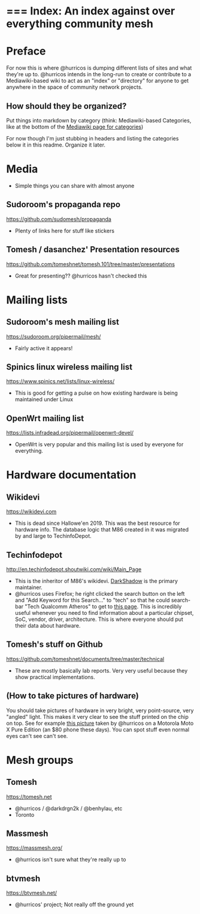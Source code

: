 ===
Index: An index against over everything community mesh
===

# Preface
For now this is where @hurricos is dumping different lists of sites
and what they're up to. @hurricos intends in the long-run to create or
contribute to a Mediawiki-based wiki to act as an "index" or
"directory" for anyone to get anywhere in the space of community
network projects.

## How should they be organized?
Put things into markdown by category (think: Mediawiki-based
Categories, like at the bottom of the [Mediawiki page for
categories](https://www.mediawiki.org/wiki/Help:Categories))

For now though I'm just stubbing in headers and listing the categories
below it in this readme. Organize it later.

# Media
- Simple things you can share with almost anyone

## Sudoroom's propaganda repo
https://github.com/sudomesh/propaganda
- Plenty of links here for stuff like stickers

## Tomesh / dasanchez' Presentation resources 
https://github.com/tomeshnet/tomesh.101/tree/master/presentations
- Great for presenting?? @hurricos hasn't checked this

# Mailing lists

## Sudoroom's mesh mailing list
https://sudoroom.org/pipermail/mesh/
- Fairly active it appears!

## Spinics linux wireless mailing list
https://www.spinics.net/lists/linux-wireless/
- This is good for getting a pulse on how existing hardware is being
  maintained under Linux
  
## OpenWrt mailing list
https://lists.infradead.org/pipermail/openwrt-devel/
- OpenWrt is very popular and this mailing list is used by everyone
  for everything. 
  
# Hardware documentation

## Wikidevi
https://wikidevi.com
- This is dead since Hallowe'en 2019. This was the best resource for
  hardware info. The database logic that M86 created in it was
  migrated by and large to TechinfoDepot.

## Techinfodepot
http://en.techinfodepot.shoutwiki.com/wiki/Main_Page
- This is the inheritor of M86's
  wikidevi. [DarkShadow](http://en.techinfodepot.shoutwiki.com/wiki/User:DarkShadow)
  is the primary maintainer.
- @hurricos uses Firefox; he right clicked the search button on the
  left and "Add Keyword for this Search..." to "tech" so that he could
  search-bar "Tech Qualcomm Atheros" to get to [this
  page](http://en.techinfodepot.shoutwiki.com/wiki/Qualcomm_Atheros). This
  is incredibly useful whenever you need to find information about a
  particular chipset, SoC, vendor, driver, architecture. This is where
  everyone should put their data about hardware.
  
  
## Tomesh's stuff on Github
https://github.com/tomeshnet/documents/tree/master/technical
- These are mostly basically lab reports. Very very useful because
  they show practical implementations.
  
## (How to take pictures of hardware)
You should take pictures of hardware in very bright, very
point-source, very "angled" light. This makes it very clear to see the
stuff printed on the chip on top. See for example [this
picture](http://en.techinfodepot.shoutwiki.com/wiki/File:Meraki_MR24_PCB_Back.jpg)
taken by @hurricos on a Motorola Moto X Pure Edition (an $80 phone
these days). You can spot stuff even normal eyes can't see can't see.

# Mesh groups

## Tomesh
https://tomesh.net
- @hurricos / @darkdrgn2k / @benhylau, etc
- Toronto

## Massmesh
https://massmesh.org/
- @hurricos isn't sure what they're really up to

## btvmesh
https://btvmesh.net/
- @hurricos' project; Not really off the ground yet
